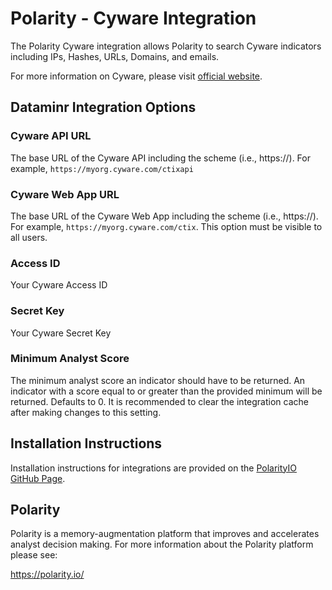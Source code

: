 # Polarity - Cyware Integration

The Polarity Cyware integration allows Polarity to search Cyware indicators including IPs, Hashes, URLs, Domains, and emails.

For more information on Cyware, please visit [official website](https://www.cyware.com/).

## Dataminr Integration Options
### Cyware API URL
The base URL of the Cyware API including the scheme (i.e., https://). For example, `https://myorg.cyware.com/ctixapi`

### Cyware Web App URL
The base URL of the Cyware Web App including the scheme (i.e., https://). For example, `https://myorg.cyware.com/ctix`. This option must be visible to all users.

### Access ID
Your Cyware Access ID

### Secret Key
Your Cyware Secret Key

### Minimum Analyst Score

The minimum analyst score an indicator should have to be returned. An indicator with a score equal to or greater than the provided minimum will be returned. Defaults to 0. It is recommended to clear the integration cache after making changes to this setting.

## Installation Instructions

Installation instructions for integrations are provided on the [PolarityIO GitHub Page](https://polarityio.github.io/).

## Polarity

Polarity is a memory-augmentation platform that improves and accelerates analyst decision making.  For more information about the Polarity platform please see:

https://polarity.io/

